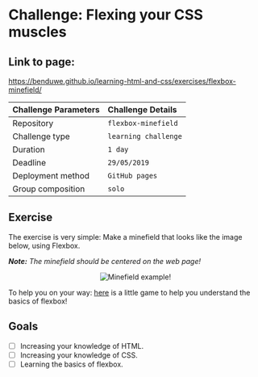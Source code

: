 # Challenge: Flexing your CSS muscles

Link to page:
------------

https://benduwe.github.io/learning-html-and-css/exercises/flexbox-minefield/


|Challenge Parameters  |Challenge Details              |
|:---------------------|:------------------------------|
|Repository            |`flexbox-minefield`            |
|Challenge type        |`learning challenge`           |
|Duration              |`1 day`                        |
|Deadline              |`29/05/2019`                   |
|Deployment method     |`GitHub pages`                 |
|Group composition     |`solo`                         |


## Exercise

The exercise is very simple: Make a minefield that looks like the image below, using Flexbox.

***Note:** The minefield should be centered on the web page!*

<p align="center">
    <img src="./assets/minefield.png" alt="Minefield example!">
</p>

To help you on your way: [here](https://flexboxfroggy.com/) is a little game to help you understand the basics of flexbox!


## Goals

- [ ] Increasing your knowledge of HTML.
- [ ] Increasing your knowledge of CSS.
- [ ] Learning the basics of flexbox.
